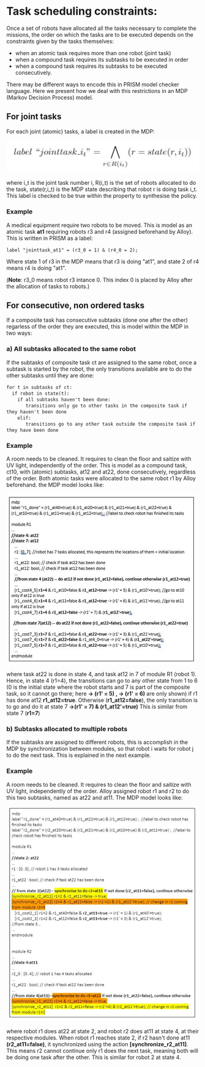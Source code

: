# Task scheduling constraints:

Once a set of robots have allocated all the tasks necessary to complete the missions, the order on which the tasks are to be executed depends on the constraints given by the tasks themselves:

- when an atomic task requires more than one robot (joint task)
- when a compound task requires its subtasks to be executed in order
- when a compound task requires its subtasks to be executed consecutively.

There may be different ways to encode this in PRISM model checker language. Here we present how we deal with this restrictions in an MDP (Markov Decision Process) model.

## For joint tasks

For each joint (atomic) tasks, a label is created in the MDP:

![Diagram](https://github.com/Gricel-lee/Scheduling-Multi-robot-Missions-with-JointTasks/blob/master/PRISM%20contraints%20description/jointtask.JPG)

where i_t is the joint task number i, R(i_t) is the set of robots allocated to do the task, state(r,i_t) is the MDP state describing that robot r is doing task i_t.
This label is checked to be true within the property to synthesise the policy.

### Example
A medical equipment require two robots to be moved. 
This is model as an atomic task **at1** requiring robots r3 and r4 (assigned beforehand by Alloy). This is written in PRISM as a label:
```
label "jointtask_at1" = (r3_0 = 1) & (r4_0 = 2);
```
Where state 1 of r3 in the MDP means that r3 is doing "at1", and state 2 of r4 means r4 is doing "at1".

(**Note**: r3_0 means robot r3 intance 0. This index 0 is placed by Alloy after the allocation of tasks to robots.)

## For consecutive, non ordered tasks
If a composite task has consecutive subtasks (done one after the other) regarless of the order they are executed, this is model within the MDP in two ways:
### a) All subtasks allocated to the same robot
If the subtasks of composite task ct are assigned to the same robot, once a subtask is started by the robot, the only transitions available are to do the other subtasks until they are done:
```
for t in subtasks of ct:
  if robot in state(t):
    if all subtasks haven't been done:
       transitions only go to other tasks in the composite task if they haven't been done
    elif:
       transitions go to any other task outside the composite task if they have been done
```
### Example 
A room needs to be cleaned. It requires to clean the floor and saitize with UV light, independently of the order.
This is model as a compound task, ct10, with (atomic) subtasks, at12 and at22, done consecutively, regardless of the order. Both atomic tasks were allocated to the same robot r1 by Alloy beforehand. the MDP model looks like:


![Diagram](https://github.com/Gricel-lee/Scheduling-Multi-robot-Missions-with-JointTasks/blob/master/PRISM%20contraints%20description/consecutive1.JPG)

where task at22 is done in state 4, and task at12 in 7 of module R1 (robot 1). Hence, in state 4 (r1=4), the transitions can go to any other state from 1 to 6 (0 is the initial state where the robot starts and 7 is part of the composite task, so it cannot go there; here **-> (r1' = 5) ,  -> (r1' = 6)** are only shown) if r1 has done at12 **r1_at12=true**. Otherwise (**r1_at12=false**), the only transition is to go and do it at state 7 **->(r1' = 7) & (r1_at12'=true)**
This is similar from state 7 (**r1=7**)

### b) Subtasks allocated to multiple robots
If the subtasks are assigned to different robots, this is accomplish in the MDP by synchronization between modules, so that robot i waits for robot j to do the next task. This is explained in the next example.
### Example
A room needs to be cleaned. It requires to clean the floor and saitize with UV light, independently of the order.
Alloy assigned robot r1 and r2 to do this two subtasks, named as at22 and at11. The MDP model looks like:

![Diagram](https://github.com/Gricel-lee/Scheduling-Multi-robot-Missions-with-JointTasks/blob/master/PRISM%20contraints%20description/consecutive2.JPG)

where robot r1 does at22 at state 2, and robot r2 does at11 at state 4, at their respective modules. When robot r1 reaches state 2, if r2 hasn't done at11 **(r2_at11=false)**, it synchronized using the action **[synchronize_r2_at11]**. This means r2 cannot continue only r1 does the next task, meaning both will be doing one task after the other.
This is similar for robot 2 at state 4.
